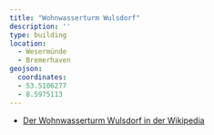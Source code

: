 ```yaml
---
title: "Wohnwasserturm Wulsdorf"
description: ''
type: building
location:
  - Wesermünde
  - Bremerhaven
geojson:
  coordinates:
  - 53.5106277
  - 8.5975113
---
```



* [Der Wohnwasserturm Wulsdorf in der Wikipedia](https://de.wikipedia.org/wiki/Wohnwasserturm_Wulsdorf)
